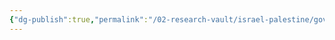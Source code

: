 ```yaml
---
{"dg-publish":true,"permalink":"/02-research-vault/israel-palestine/governments/hamas/","created":"2025-08-22T20:10:52.206-04:00","updated":"2025-08-22T21:00:56.700-04:00"}
---
```


